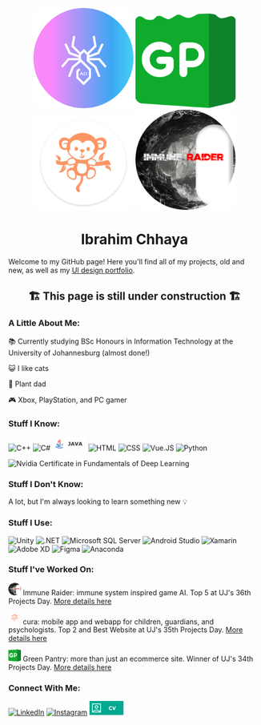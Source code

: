 <p align="center">
      <img width="200" src="2021ADLogo.png">
      <img width="200" src="GP_Logo.png">
      <img width="200" src="curaMonkeyBody.png">
      <img width="200" src="ImmuneRaiderLogo1 1.png">
</p>

<h1 align="center">
  Ibrahim Chhaya
</h1>

Welcome to my GitHub page! Here you'll find all of my projects, old and new, as well as my [UI design portfolio](https://github.com/IbrahimChhaya/MyUIDesigns).

<h2 align="center">
  🏗️ This page is still under construction 🏗️
</h2>

### A Little About Me:

📚 Currently studying BSc Honours in Information Technology at the University of Johannesburg (almost done!)

😺 I like cats

🌱 Plant dad

🎮 Xbox, PlayStation, and PC gamer

### Stuff I Know:
![C++](https://img.shields.io/badge/C++-00599C.svg?style=for-the-badge&logo=C++&logoColor=white)
![C#](https://img.shields.io/badge/C%20Sharp-239120.svg?style=for-the-badge&logo=C-Sharp&logoColor=white)
![Java](/Java.png)
![HTML](https://img.shields.io/badge/HTML5-E34F26.svg?style=for-the-badge&logo=HTML5&logoColor=white)
![CSS](https://img.shields.io/badge/CSS3-1572B6.svg?style=for-the-badge&logo=CSS3&logoColor=white)
![Vue.JS](https://img.shields.io/badge/Vue.js-4FC08D.svg?style=for-the-badge&logo=vuedotjs&logoColor=white)
![Python](https://img.shields.io/badge/Python-3776AB.svg?style=for-the-badge&logo=Python&logoColor=white)

![Nvidia](https://img.shields.io/badge/NVIDIA-76B900.svg?style=for-the-badge&logo=NVIDIA&logoColor=white) Certificate in Fundamentals of Deep Learning

### Stuff I Don't Know:
A lot, but I'm always looking to learn something new 💡

### Stuff I Use:
![Unity](https://img.shields.io/badge/Unity-FFFFFF.svg?style=for-the-badge&logo=Unity&logoColor=black)
![.NET](https://img.shields.io/badge/.NET-512BD4.svg?style=for-the-badge&logo=dotnet&logoColor=white)
![Microsoft SQL Server](https://img.shields.io/badge/Microsoft%20SQL%20Server-CC2927.svg?style=for-the-badge&logo=Microsoft-SQL-Server&logoColor=white)
![Android Studio](https://img.shields.io/badge/Android%20Studio-3DDC84.svg?style=for-the-badge&logo=Android-Studio&logoColor=white)
![Xamarin](https://img.shields.io/badge/Xamarin-3498DB.svg?style=for-the-badge&logo=Xamarin&logoColor=white)
![Adobe XD](https://img.shields.io/badge/Adobe%20XD-FF61F6.svg?style=for-the-badge&logo=Adobe-XD&logoColor=white)
![Figma](https://img.shields.io/badge/Figma-F24E1E.svg?style=for-the-badge&logo=Figma&logoColor=white)
![Anaconda](https://img.shields.io/badge/Anaconda-44A833.svg?style=for-the-badge&logo=Anaconda&logoColor=white)

### Stuff I've Worked On:
<img width="25" src="ImmuneRaiderLogo1 1.png"> Immune Raider: immune system inspired game AI. Top 5 at UJ's 36th Projects Day. [More details here](https://github.com/IbrahimChhaya/MyUIDesigns/tree/main/ImmuneRaider)

<img width="25" src="curaMonkeyBody.png"> cura: mobile app and webapp for children, guardians, and psychologists. Top 2 and Best Website at UJ's 35th Projects Day. [More details here](https://github.com/IbrahimChhaya/MyUIDesigns/tree/main/cura)

<img width="25" src="GP_Logo.png"> Green Pantry: more than just an ecommerce site. Winner of UJ's 34th Projects Day. [More details here](https://github.com/IbrahimChhaya/MyUIDesigns/tree/main/GreenPantry)

### Connect With Me:
[![LinkedIn](https://img.shields.io/badge/LinkedIn-0A66C2.svg?style=for-the-badge&logo=LinkedIn&logoColor=white)](https://www.linkedin.com/in/ibrahimchhaya/)
[![Instagram](https://img.shields.io/badge/Instagram-E4405F.svg?style=for-the-badge&logo=Instagram&logoColor=white)](https://www.instagram.com/ibrahimchhaya/)
[![CV](/MyCV.png)](/IbrahimCV_V5.pdf)
